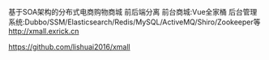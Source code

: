 
基于SOA架构的分布式电商购物商城 前后端分离 前台商城:Vue全家桶 
后台管理系统:Dubbo/SSM/Elasticsearch/Redis/MySQL/ActiveMQ/Shiro/Zookeeper等 http://xmall.exrick.cn


https://github.com/lishuai2016/xmall